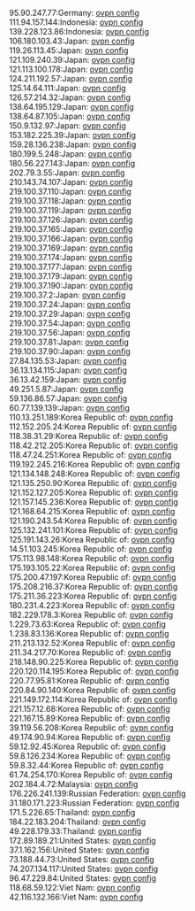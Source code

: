 95.90.247.77:Germany: [ovpn config](vpn/95_90_247_77.ovpn)  
111.94.157.144:Indonesia: [ovpn config](vpn/111_94_157_144.ovpn)  
139.228.123.86:Indonesia: [ovpn config](vpn/139_228_123_86.ovpn)  
106.180.103.43:Japan: [ovpn config](vpn/106_180_103_43.ovpn)  
119.26.113.45:Japan: [ovpn config](vpn/119_26_113_45.ovpn)  
121.109.240.39:Japan: [ovpn config](vpn/121_109_240_39.ovpn)  
121.113.100.178:Japan: [ovpn config](vpn/121_113_100_178.ovpn)  
124.211.192.57:Japan: [ovpn config](vpn/124_211_192_57.ovpn)  
125.14.64.111:Japan: [ovpn config](vpn/125_14_64_111.ovpn)  
126.57.214.32:Japan: [ovpn config](vpn/126_57_214_32.ovpn)  
138.64.195.129:Japan: [ovpn config](vpn/138_64_195_129.ovpn)  
138.64.87.105:Japan: [ovpn config](vpn/138_64_87_105.ovpn)  
150.9.132.97:Japan: [ovpn config](vpn/150_9_132_97.ovpn)  
153.182.225.39:Japan: [ovpn config](vpn/153_182_225_39.ovpn)  
159.28.136.238:Japan: [ovpn config](vpn/159_28_136_238.ovpn)  
180.199.5.248:Japan: [ovpn config](vpn/180_199_5_248.ovpn)  
180.56.227.143:Japan: [ovpn config](vpn/180_56_227_143.ovpn)  
202.79.3.55:Japan: [ovpn config](vpn/202_79_3_55.ovpn)  
210.143.74.107:Japan: [ovpn config](vpn/210_143_74_107.ovpn)  
219.100.37.110:Japan: [ovpn config](vpn/219_100_37_110.ovpn)  
219.100.37.118:Japan: [ovpn config](vpn/219_100_37_118.ovpn)  
219.100.37.119:Japan: [ovpn config](vpn/219_100_37_119.ovpn)  
219.100.37.126:Japan: [ovpn config](vpn/219_100_37_126.ovpn)  
219.100.37.165:Japan: [ovpn config](vpn/219_100_37_165.ovpn)  
219.100.37.166:Japan: [ovpn config](vpn/219_100_37_166.ovpn)  
219.100.37.169:Japan: [ovpn config](vpn/219_100_37_169.ovpn)  
219.100.37.174:Japan: [ovpn config](vpn/219_100_37_174.ovpn)  
219.100.37.177:Japan: [ovpn config](vpn/219_100_37_177.ovpn)  
219.100.37.179:Japan: [ovpn config](vpn/219_100_37_179.ovpn)  
219.100.37.190:Japan: [ovpn config](vpn/219_100_37_190.ovpn)  
219.100.37.2:Japan: [ovpn config](vpn/219_100_37_2.ovpn)  
219.100.37.24:Japan: [ovpn config](vpn/219_100_37_24.ovpn)  
219.100.37.29:Japan: [ovpn config](vpn/219_100_37_29.ovpn)  
219.100.37.54:Japan: [ovpn config](vpn/219_100_37_54.ovpn)  
219.100.37.56:Japan: [ovpn config](vpn/219_100_37_56.ovpn)  
219.100.37.81:Japan: [ovpn config](vpn/219_100_37_81.ovpn)  
219.100.37.90:Japan: [ovpn config](vpn/219_100_37_90.ovpn)  
27.84.135.53:Japan: [ovpn config](vpn/27_84_135_53.ovpn)  
36.13.134.115:Japan: [ovpn config](vpn/36_13_134_115.ovpn)  
36.13.42.159:Japan: [ovpn config](vpn/36_13_42_159.ovpn)  
49.251.5.87:Japan: [ovpn config](vpn/49_251_5_87.ovpn)  
59.136.86.57:Japan: [ovpn config](vpn/59_136_86_57.ovpn)  
60.77.139.139:Japan: [ovpn config](vpn/60_77_139_139.ovpn)  
110.13.251.189:Korea Republic of: [ovpn config](vpn/110_13_251_189.ovpn)  
112.152.205.24:Korea Republic of: [ovpn config](vpn/112_152_205_24.ovpn)  
118.38.31.29:Korea Republic of: [ovpn config](vpn/118_38_31_29.ovpn)  
118.42.212.205:Korea Republic of: [ovpn config](vpn/118_42_212_205.ovpn)  
118.47.24.251:Korea Republic of: [ovpn config](vpn/118_47_24_251.ovpn)  
119.192.245.216:Korea Republic of: [ovpn config](vpn/119_192_245_216.ovpn)  
121.134.148.248:Korea Republic of: [ovpn config](vpn/121_134_148_248.ovpn)  
121.135.250.90:Korea Republic of: [ovpn config](vpn/121_135_250_90.ovpn)  
121.152.127.205:Korea Republic of: [ovpn config](vpn/121_152_127_205.ovpn)  
121.157.145.236:Korea Republic of: [ovpn config](vpn/121_157_145_236.ovpn)  
121.168.64.215:Korea Republic of: [ovpn config](vpn/121_168_64_215.ovpn)  
121.190.243.54:Korea Republic of: [ovpn config](vpn/121_190_243_54.ovpn)  
125.132.241.101:Korea Republic of: [ovpn config](vpn/125_132_241_101.ovpn)  
125.191.143.26:Korea Republic of: [ovpn config](vpn/125_191_143_26.ovpn)  
14.51.103.245:Korea Republic of: [ovpn config](vpn/14_51_103_245.ovpn)  
175.113.98.148:Korea Republic of: [ovpn config](vpn/175_113_98_148.ovpn)  
175.193.105.22:Korea Republic of: [ovpn config](vpn/175_193_105_22.ovpn)  
175.200.47.197:Korea Republic of: [ovpn config](vpn/175_200_47_197.ovpn)  
175.208.216.37:Korea Republic of: [ovpn config](vpn/175_208_216_37.ovpn)  
175.211.36.223:Korea Republic of: [ovpn config](vpn/175_211_36_223.ovpn)  
180.231.4.223:Korea Republic of: [ovpn config](vpn/180_231_4_223.ovpn)  
182.229.178.3:Korea Republic of: [ovpn config](vpn/182_229_178_3.ovpn)  
1.229.73.63:Korea Republic of: [ovpn config](vpn/1_229_73_63.ovpn)  
1.238.83.136:Korea Republic of: [ovpn config](vpn/1_238_83_136.ovpn)  
211.213.132.52:Korea Republic of: [ovpn config](vpn/211_213_132_52.ovpn)  
211.34.217.70:Korea Republic of: [ovpn config](vpn/211_34_217_70.ovpn)  
218.148.90.225:Korea Republic of: [ovpn config](vpn/218_148_90_225.ovpn)  
220.120.114.195:Korea Republic of: [ovpn config](vpn/220_120_114_195.ovpn)  
220.77.95.81:Korea Republic of: [ovpn config](vpn/220_77_95_81.ovpn)  
220.84.90.140:Korea Republic of: [ovpn config](vpn/220_84_90_140.ovpn)  
221.149.172.114:Korea Republic of: [ovpn config](vpn/221_149_172_114.ovpn)  
221.157.12.68:Korea Republic of: [ovpn config](vpn/221_157_12_68.ovpn)  
221.167.15.89:Korea Republic of: [ovpn config](vpn/221_167_15_89.ovpn)  
39.119.56.208:Korea Republic of: [ovpn config](vpn/39_119_56_208.ovpn)  
49.174.90.94:Korea Republic of: [ovpn config](vpn/49_174_90_94.ovpn)  
59.12.92.45:Korea Republic of: [ovpn config](vpn/59_12_92_45.ovpn)  
59.8.126.234:Korea Republic of: [ovpn config](vpn/59_8_126_234.ovpn)  
59.8.32.44:Korea Republic of: [ovpn config](vpn/59_8_32_44.ovpn)  
61.74.254.170:Korea Republic of: [ovpn config](vpn/61_74_254_170.ovpn)  
202.184.4.72:Malaysia: [ovpn config](vpn/202_184_4_72.ovpn)  
176.226.241.139:Russian Federation: [ovpn config](vpn/176_226_241_139.ovpn)  
31.180.171.223:Russian Federation: [ovpn config](vpn/31_180_171_223.ovpn)  
171.5.226.65:Thailand: [ovpn config](vpn/171_5_226_65.ovpn)  
184.22.183.204:Thailand: [ovpn config](vpn/184_22_183_204.ovpn)  
49.228.179.33:Thailand: [ovpn config](vpn/49_228_179_33.ovpn)  
172.89.189.21:United States: [ovpn config](vpn/172_89_189_21.ovpn)  
37.1.162.156:United States: [ovpn config](vpn/37_1_162_156.ovpn)  
73.188.44.73:United States: [ovpn config](vpn/73_188_44_73.ovpn)  
74.207.134.117:United States: [ovpn config](vpn/74_207_134_117.ovpn)  
96.47.229.84:United States: [ovpn config](vpn/96_47_229_84.ovpn)  
118.68.59.122:Viet Nam: [ovpn config](vpn/118_68_59_122.ovpn)  
42.116.132.166:Viet Nam: [ovpn config](vpn/42_116_132_166.ovpn)  

